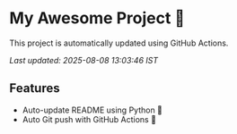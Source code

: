# My Awesome Project 🚀

This project is automatically updated using GitHub Actions.

_Last updated: 2025-08-08 13:03:46 IST_

## Features
- Auto-update README using Python 🐍
- Auto Git push with GitHub Actions 🤖
